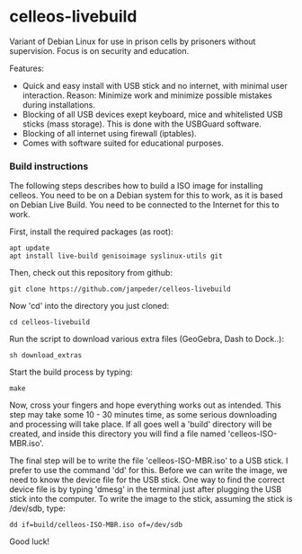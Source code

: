 # celleos-livebuild

Variant of Debian Linux for use in prison cells by prisoners without supervision. Focus is on security and education.

Features:
* Quick and easy install with USB stick and no internet, with minimal user interaction. Reason: Minimize work and minimize possible mistakes during installations.
* Blocking of all USB devices exept keyboard, mice and whitelisted USB sticks (mass storage). This is done with the USBGuard software.
* Blocking of all internet using firewall (iptables).
* Comes with software suited for educational purposes.

### Build instructions
The following steps describes how to build a ISO image for installing celleos. You need to be on a Debian system for this to work, as it is based on Debian Live Build. You need to be connected to the Internet for this to work.

First, install the required packages (as root):
```
apt update
apt install live-build genisoimage syslinux-utils git
```

Then, check out this repository from github:
```
git clone https://github.com/janpeder/celleos-livebuild
```

Now 'cd' into the directory you just cloned:
```
cd celleos-livebuild
```
Run the script to download various extra files (GeoGebra, Dash to Dock..):
```
sh download_extras
```
Start the build process by typing:
```
make
```
Now, cross your fingers and hope everything works out as intended. This step may take some 10 - 30 minutes time, as some serious downloading and processing will take place. If all goes well a 'build' directory will be created, and inside this directory you will find a file named 'celleos-ISO-MBR.iso'.

The final step will be to write the file 'celleos-ISO-MBR.iso' to a USB stick. I prefer to use the command 'dd' for this. Before we can write the image, we need to know the device file for the USB stick. One way to find the correct device file is by typing 'dmesg' in the terminal just after plugging the USB stick into the computer. To write the image to the stick, assuming the stick is /dev/sdb, type:
```
dd if=build/celleos-ISO-MBR.iso of=/dev/sdb
```


Good luck!
